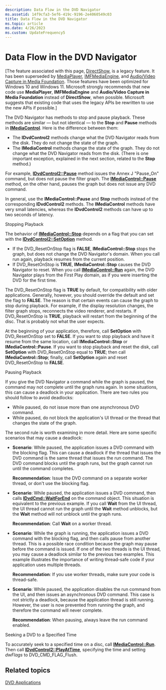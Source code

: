 ```yaml
---
description: Data Flow in the DVD Navigator
ms.assetid: 14f9cfa3-5ef6-419c-9196-2e4060549c03
title: Data Flow in the DVD Navigator
ms.topic: article
ms.date: 4/26/2023
ms.custom: UpdateFrequency5
---
```


# Data Flow in the DVD Navigator

\[The feature associated with this page, [DirectShow](/windows/win32/directshow/directshow), is a legacy feature. It has been superseded by [MediaPlayer](/uwp/api/Windows.Media.Playback.MediaPlayer), [IMFMediaEngine](/windows/win32/api/mfmediaengine/nn-mfmediaengine-imfmediaengine), and [Audio/Video Capture in Media Foundation](windows/win32/medfound/audio-video-capture-in-media-foundation). Those features have been optimized for Windows 10 and Windows 11. Microsoft strongly recommends that new code use **MediaPlayer**, **IMFMediaEngine** and **Audio/Video Capture in Media Foundation** instead of **DirectShow**, when possible. Microsoft suggests that existing code that uses the legacy APIs be rewritten to use the new APIs if possible.\]

The DVD Navigator has methods to stop and pause playback. These methods are similar — but not identical — to the **Stop** and **Pause** methods in [**IMediaControl**](/windows/desktop/api/Control/nn-control-imediacontrol). Here is the difference between them:

-   The **IDvdControl2** methods change what the DVD Navigator reads from the disk. They do not change the state of the graph.
-   The **IMediaControl** methods change the state of the graph. They do not change what the DVD Navigator reads from the disk. (There is one important exception, explained in the next section, related to the **Stop** method.)

For example, [**IDvdControl2::Pause**](/windows/desktop/api/Strmif/nf-strmif-idvdcontrol2-pause) method issues the Annex J "Pause\_On" command, but does not pause the filter graph. The [**IMediaControl::Pause**](/windows/desktop/api/Control/nf-control-imediacontrol-pause) method, on the other hand, pauses the graph but does not issue any DVD command.

In general, use the **IMediaControl::Pause** and **Stop** methods instead of the corresponding **IDvdControl2** methods. The **IMediaControl** methods have very small latencies, whereas the **IDvdControl2** methods can have up to two seconds of latency.

Stopping Playback

The behavior of [**IMediaControl::Stop**](/windows/desktop/api/Control/nf-control-imediacontrol-stop) depends on a flag that you can set with the [**IDvdControl2::SetOption**](/windows/desktop/api/Strmif/nf-strmif-idvdcontrol2-setoption) method.

-   If the DVD\_ResetOnStop flag is **FALSE**, **IMediaControl::Stop** stops the graph, but does not change the DVD Navigator's domain. When you call run again, playback resumes from the current position.
-   If DVD\_ResetOnStop is **TRUE**, **IMediaControl::Stop** causes the DVD Navigator to reset. When you call [**IMediaControl::Run**](/windows/desktop/api/Control/nf-control-imediacontrol-run) again, the DVD Navigator plays from the First Play domain, as if you were inserting the DVD for the first time.

The DVD\_ResetOnStop flag is **TRUE** by default, for compatibility with older applications. Generally, however, you should override the default and set the flag to **FALSE**. The reason is that certain events can cause the graph to stop during playback. For example, if the display resolution changes, the filter graph stops, reconnects the video renderer, and restarts. If DVD\_ResetOnStop is **TRUE**, playback will restart from the beginning of the disc. That is probably not what the user expects.

At the beginning of your application, therefore, call **SetOption** with DVD\_ResetOnStop set to **FALSE**. If you want to stop playback and have it resume from the same location, call **IMediaControl::Stop** or **IMediaControl::Pause**. If you want to stop playback and reset the disk, call **SetOption** with DVD\_ResetOnStop equal to **TRUE**; then call **IMediaControl::Stop**; finally, call **SetOption** again and reset DVD\_ResetOnStop to **FALSE**.

Pausing Playback

If you give the DVD Navigator a command while the graph is paused, the command may not complete until the graph runs again. In some situations, this can cause a deadlock in your application. There are two rules you should follow to avoid deadlocks:

-   While paused, do not issue more than one asynchronous DVD command.
-   While paused, do not block the application's UI thread or the thread that changes the state of the graph.

The second rule is worth examining in more detail. Here are some specific scenarios that may cause a deadlock:

-   **Scenario**: While paused, the application issues a DVD command with the blocking flag. This can cause a deadlock if the thread that issues the DVD command is the same thread that issues the run command. The DVD command blocks until the graph runs, but the graph cannot run until the command completes.

    **Recommendation**: Issue the DVD command on a separate worker thread, or don't use the blocking flag.

-   **Scenario**: While paused, the application issues a DVD command, then calls [**IDvdCmd::WaitForEnd**](/windows/desktop/api/Strmif/nf-strmif-idvdcmd-waitforend) on the command object. This situation is equivalent to the previous example. If you call **Wait** from the UI thread, the UI thread cannot run the graph until the **Wait** method unblocks, but the **Wait** method will not unblock until the graph runs.

    **Recommendation**: Call **Wait** on a worker thread.

-   **Scenario**: While the graph is running, the application issues a DVD command with the blocking flag, and then calls pause from another thread. This is a possible race condition because the graph may pause before the command is issued. If one of the two threads is the UI thread, you may cause a deadlock similar to the previous two examples. This example illustrates the importance of writing thread-safe code if your application uses multiple threads.

    **Recommendation**: If you use worker threads, make sure your code is thread-safe.

-   **Scenario**: While paused, the application disables the run command from the UI, and then issues an asynchronous DVD command. This case is not strictly a deadlock, because the application thread is still running. However, the user is now prevented from running the graph, and therefore the command will never complete.

    **Recommendation**: When pausing, always leave the run command enabled.

Seeking a DVD to a Specified Time

To accurately seek to a specified time on a disc, call [**IMediaControl::Run**](/windows/desktop/api/Control/nf-control-imediacontrol-run). Then call [**IDvdControl2::PlayAtTime**](/windows/desktop/api/Strmif/nf-strmif-idvdcontrol2-playattime), specifying the time and setting *dwFlags* to DVD\_CMD\_FLAG\_Flush.

## Related topics

<dl> <dt>

[DVD Applications](dvd-applications.md)
</dt> </dl>

 

 



